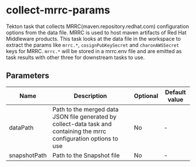 # collect-mrrc-params

Tekton task that collects MRRC(maven.repository.redhat.com) configuration options from the data file. MRRC is used to host maven artifacts of Red Hat Middleware products.
This task looks at the data file in the workspace to extract the params like `mrrc.*`, `cosignPubKeySecret` and `charonAWSSecret` keys for MRRC. `mrrc.*` will be stored in a mrrc.env file and are emitted as task results with other three for downstream tasks to use.

## Parameters

| Name         | Description                                                                                                           | Optional | Default value |
|--------------|-----------------------------------------------------------------------------------------------------------------------|----------|---------------|
| dataPath     | Path to the merged data JSON file generated by collect-data task and containing the mrrc configuration options to use | No       | -             |
| snapshotPath | Path to the Snapshot file                                                                                             | No       | -             |
